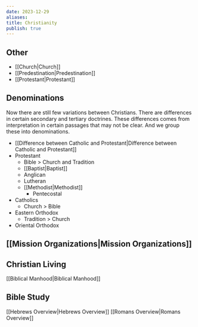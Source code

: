 ```yaml
---
date: 2023-12-29
aliases: 
title: Christianity
publish: true
---
```

## Other
- [[Church|Church]]
- [[Predestination|Predestination]]
- [[Protestant|Protestant]]

## Denominations
Now there are still few variations between Christians. There are differences in certain secondary and tertiary doctrines. These differences comes from interpretation in certain passages that may not be clear. And we group these into denominations.

- [[Difference between Catholic and Protestant|Difference between Catholic and Protestant]]
- Protestant
	- Bible > Church and Tradition
	- [[Baptist|Baptist]]
	- Anglican
	- Lutheran
	- [[Methodist|Methodist]]
		- Pentecostal
- Catholics
	- Church > Bible
- Eastern Orthodox
	- Tradition > Church
- Oriental Orthodox

## [[Mission Organizations|Mission Organizations]]

## Christian Living
[[Biblical Manhood|Biblical Manhood]]

## Bible Study
[[Hebrews Overview|Hebrews Overview]]
[[Romans Overview|Romans Overview]]